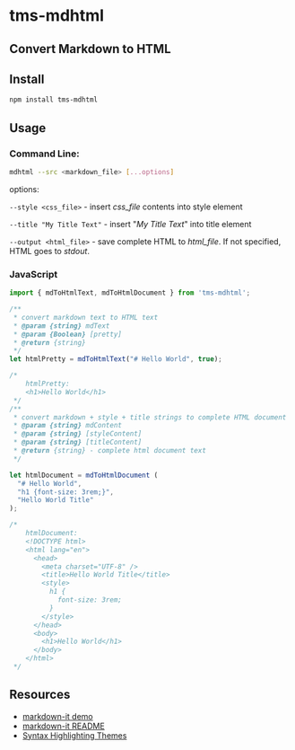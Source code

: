 # tms-mdhtml

Convert Markdown to HTML
---

## Install

```bash
npm install tms-mdhtml
```

## Usage

### Command Line:
```bash
mdhtml --src <markdown_file> [...options]
```
options:

`--style <css_file>` - insert _css_file_ contents into style element

`--title "My Title Text"` - insert "_My Title Text_" into title element

`--output <html_file>` - save complete HTML to _html_file_. If not specified, HTML goes to _stdout_.

### JavaScript

```javascript
import { mdToHtmlText, mdToHtmlDocument } from 'tms-mdhtml';

/**
 * convert markdown text to HTML text
 * @param {string} mdText
 * @param {Boolean} [pretty]
 * @return {string}
 */
let htmlPretty = mdToHtmlText("# Hello World", true);

/*
    htmlPretty:
    <h1>Hello World</h1>
 */
/**
 * convert markdown + style + title strings to complete HTML document
 * @param {string} mdContent
 * @param {string} [styleContent]
 * @param {string} [titleContent]
 * @return {string} - complete html document text
 */

let htmlDocument = mdToHtmlDocument (
  "# Hello World",
  "h1 {font-size: 3rem;}",
  "Hello World Title"
);

/*
    htmlDocument:
    <!DOCTYPE html>
    <html lang="en">
      <head>
        <meta charset="UTF-8" />
        <title>Hello World Title</title>
        <style>
          h1 {
            font-size: 3rem;
          }
        </style>
      </head>
      <body>
        <h1>Hello World</h1>
      </body>
    </html>
 */
```

## Resources

- [markdown-it demo](https://markdown-it.github.io)
- [markdown-it README](https://github.com/markdown-it/markdown-it#readme)
- [Syntax Highlighting Themes](https://stylishthemes.github.io/GitHub-Dark/)
